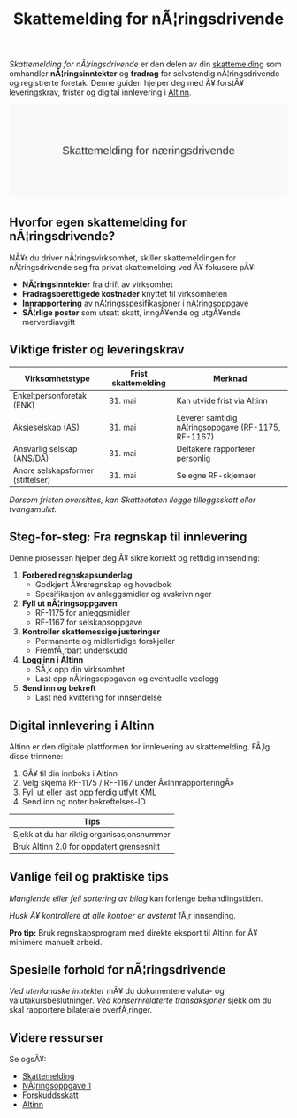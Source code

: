 ﻿---
title: "Skattemelding for nÃ¦ringsdrivende"
meta_title: "Skattemelding for nÃ¦ringsdrivende"
meta_description: '*Skattemelding for nÃ¦ringsdrivende* er den delen av din [skattemelding](/blogs/regnskap/skattemelding "Skattemelding - Komplett Guide til Utfylling og Innlever...'
slug: skattemelding-for-naeringsdrivende
type: blog
layout: pages/single
---

*Skattemelding for nÃ¦ringsdrivende* er den delen av din [skattemelding](/blogs/regnskap/skattemelding "Skattemelding - Komplett Guide til Utfylling og Innlevering") som omhandler **nÃ¦ringsinntekter** og **fradrag** for selvstendig nÃ¦ringsdrivende og registrerte foretak. Denne guiden hjelper deg med Ã¥ forstÃ¥ leveringskrav, frister og digital innlevering i [Altinn](/blogs/regnskap/hva-er-altinn "Hva er Altinn? Digital kommunikasjonsplattform for offentlige etater").

![Skattemelding for nÃ¦ringsdrivende](skattemelding-for-naeringsdrivende.svg)

## Hvorfor egen skattemelding for nÃ¦ringsdrivende?

NÃ¥r du driver nÃ¦ringsvirksomhet, skiller skattemeldingen for nÃ¦ringsdrivende seg fra privat skattemelding ved Ã¥ fokusere pÃ¥:

* **NÃ¦ringsinntekter** fra drift av virksomhet
* **Fradragsberettigede kostnader** knyttet til virksomheten
* **Innrapportering** av nÃ¦ringsspesifikasjoner i [nÃ¦ringsoppgave](/blogs/regnskap/naeringsoppgave-1 "Hva er nÃ¦ringsoppgave? Slik fyller du ut nÃ¦ringsoppgave 1 og 2")
* **SÃ¦rlige poster** som utsatt skatt, inngÃ¥ende og utgÃ¥ende merverdiavgift

## Viktige frister og leveringskrav

| **Virksomhetstype**               | **Frist skattemelding** | **Merknad**                                 |
|-----------------------------------|-------------------------|----------------------------------------------|
| Enkeltpersonforetak (ENK)         | 31. mai                 | Kan utvide frist via Altinn                   |
| Aksjeselskap (AS)                 | 31. mai                 | Leverer samtidig nÃ¦ringsoppgave (RF-1175, RF-1167) |
| Ansvarlig selskap (ANS/DA)        | 31. mai                 | Deltakere rapporterer personlig               |
| Andre selskapsformer (stiftelser) | 31. mai                 | Se egne RF-skjemaer                           |

*Dersom fristen oversittes, kan Skatteetaten ilegge tilleggsskatt eller tvangsmulkt.*

## Steg-for-steg: Fra regnskap til innlevering

Denne prosessen hjelper deg Ã¥ sikre korrekt og rettidig innsending:

1. **Forbered regnskapsunderlag**
   * Godkjent Ã¥rsregnskap og hovedbok
   * Spesifikasjon av anleggsmidler og avskrivninger
2. **Fyll ut nÃ¦ringsoppgaven**
   * RF-1175 for anleggsmidler
   * RF-1167 for selskapsoppgave
3. **Kontroller skattemessige justeringer**
   * Permanente og midlertidige forskjeller
   * FremfÃ¸rbart underskudd
4. **Logg inn i Altinn**
   * SÃ¸k opp din virksomhet
   * Last opp nÃ¦ringsoppgaven og eventuelle vedlegg
5. **Send inn og bekreft**
   * Last ned kvittering for innsendelse

## Digital innlevering i Altinn

Altinn er den digitale plattformen for innlevering av skattemelding. FÃ¸lg disse trinnene:

1. GÃ¥ til din innboks i Altinn
2. Velg skjema RF-1175 / RF-1167 under Â«InnrapporteringÂ»
3. Fyll ut eller last opp ferdig utfylt XML
4. Send inn og noter bekreftelses-ID

| **Tips**                             |
|-------------------------------------|
| Sjekk at du har riktig organisasjonsnummer | 
| Bruk Altinn 2.0 for oppdatert grensesnitt | 

## Vanlige feil og praktiske tips

*Manglende eller feil sortering av bilag* kan forlenge behandlingstiden.

*Husk Ã¥ kontrollere at alle kontoer er avstemt* fÃ¸r innsending.

**Pro tip:** Bruk regnskapsprogram med direkte eksport til Altinn for Ã¥ minimere manuelt arbeid.

## Spesielle forhold for nÃ¦ringsdrivende

*Ved utenlandske inntekter* mÃ¥ du dokumentere valuta- og valutakursbeslutninger.
*Ved konsernrelaterte transaksjoner* sjekk om du skal rapportere bilaterale overfÃ¸ringer.

## Videre ressurser

Se ogsÃ¥:

- [Skattemelding](/blogs/regnskap/skattemelding "Skattemelding - Komplett Guide til Utfylling og Innlevering")
- [NÃ¦ringsoppgave 1](/blogs/regnskap/naeringsoppgave-1 "Hva er nÃ¦ringsoppgave? Slik fyller du ut nÃ¦ringsoppgave 1 og 2")
- [Forskuddsskatt](/blogs/regnskap/hva-er-forskuddsskatt "Hva er Forskuddsskatt? Beregning og Innbetaling")
- [Altinn](/blogs/regnskap/hva-er-altinn "Hva er Altinn? Digital kommunikasjonsplattform for offentlige etater")





